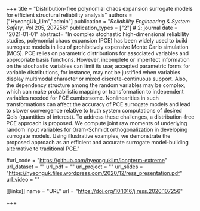 +++
title = "Distribution-free polynomial chaos expansion surrogate models for efficient structural reliability analysis"
authors = ["HyeongUk_Lim","admin"]
publication = "*Reliability Engineering & System Safety*, Vol 205, 207256"
publication_types = ["2"] # 2: journal
date = "2021-01-01"
abstract= "In complex stochastic high-dimensional reliability studies, polynomial chaos expansion (PCE) has been widely used to build surrogate models in lieu of prohibitively expensive Monte Carlo simulation (MCS). PCE relies on parametric distributions for associated variables and appropriate basis functions. However, incomplete or imperfect information on the stochastic variables can limit its use; accepted parametric forms for variable distributions, for instance, may not be justified when variables display multimodal character or mixed discrete-continuous support. Also, the dependency structure among the random variables may be complex, which can make probabilistic mapping or transformation to independent variables needed for PCE cumbersome. Nonlinearities in such transformations can affect the accuracy of PCE surrogate models and lead to slower convergence relative to truth system computations of desired QoIs (quantities of interest). To address these challenges, a distribution-free PCE approach is proposed. We compute joint raw moments of underlying random input variables for Gram-Schmidt orthogonalization in developing surrogate models. Using illustrative examples, we demonstrate the proposed approach as an efficient and accurate surrogate model-building alternative to traditional PCE."

#url_code = "https://github.com/hyeonguklim/longterm-extreme"
url_dataset = ""
url_pdf = ""
url_project = ""
url_slides = "https://hyeonguk.files.wordpress.com/2020/12/ress_presentation.pdf"
url_video = ""

[[links]]
    name = "URL"
    url = "https://doi.org/10.1016/j.ress.2020.107256"

+++
